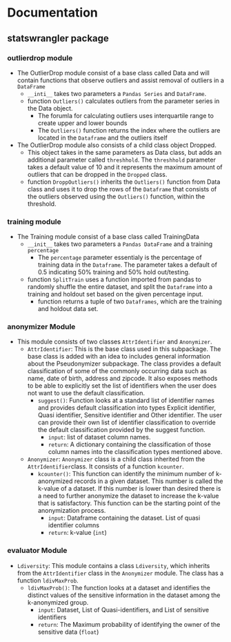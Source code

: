 
# Documentation 

## statswrangler package

### outlierdrop module
* The OutlierDrop module consist of a base class called Data and will contain functions that observe outliers and assist removal of outliers in a `DataFrame`
    * `__inti__` takes two parameters a `Pandas Series` and `DataFrame`.
    * function `Outliers()` calculates outliers from the parameter series in the Data object.
        * The forumla for calculating outliers uses interquartile range to create upper and lower bounds
        * The `Outliers()` function returns the index where the outliers are located in the `Dataframe` and the outliers itself 
* The OutlierDrop module also consists of a child class object Dropped.
    * This object takes in the same parameters as Data class, but adds an additional parameter called `threshhold`. The `threshhold` parameter takes a default value of 10 and it represents the maximum amount of outliers that can be dropped in the `Dropped` class. 
    * function `DroppOutliers()` inherits the `Outliers()` function from Data class and uses it to drop the rows of the `Dataframe` that consists of the outliers observed using the `Outliers()` function, within the threshold. 
    
### training module
* The Training module consist of a base class called TrainingData
    * `__init__` takes two parameters a `Pandas DataFrame` and a training `percentage`
        * The `percentage` parameter essentialy is the percentage of training data in the `Dataframe`. The parameter takes a default of 0.5 indicating 50% training and 50% hold out/testing.
    * function `SplitTrain` uses a function imported from pandas to randomly shuffle the entire dataset, and split the `Dataframe` into a training and holdout set based on the given percentage input.
        * function returns a tuple of two `Dataframes`, which are the training and holdout data set.

### anonymizer Module

* This module consists of two classes `AttrIdentifier` and `Anonymizer`. 
    * `AttrIdentifier`: This is the base class used in this subpackage. The base class is added with an idea to includes general information about the Pseudonymizer subpackage. The class provides a default classification of some of the commonly occurring data such as name, date of birth, address and zipcode. It also exposes methods to be able to explicitly set the list of identifiers when the user does not want to use the default classification. 
        * `suggest()`: Function looks at a standard list of identifier names and provides default classification into types Explicit identifier, Quasi identifier, Sensitive identifier and Other identifier. The user can provide their own list of identifier classification to override the default classification provided by the suggest function. 
            * `input`: list of dataset column names.
            * `return`: A dictionary containing the classification of those column names into the classification types mentioned above.
    * `Anonymizer`: `Anonymizer` class is a child class inherited from the `AttrIdentifier`class. It consists of a function `kcounter`. 
        * `kcounter()`: This function can identify the minimum number of k-anonymized records in a given dataset. This number is called the k-value of a dataset. If this number is lower than desired there is a need to further anonymize the dataset to increase the k-value that is satisfactory. This function can be the starting point of the anonymization process. 
            * `input`: Dataframe containing the dataset. 
                    List of quasi identifier columns 
            * `return`: k-value (`int`)

### evaluator Module

* `Ldiversity`: This module contains a class `Ldiversity`, which inherits from the `AttrIdentifier` class in the `Anonymizer` module. The class has a function `ldivMaxProb`.
    * `ldivMaxProb()`: The function looks at a dataset and identifies the distinct values of the sensitive information in the dataset among the k-anonymized group. 
        * `input`:  Dataset, List of Quasi-identifiers, and List of sensitive identifiers 
        * `return`: The Maximum probability of identifying the owner of the sensitive data (`float`)

